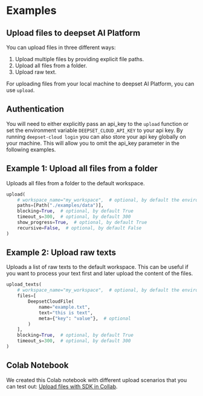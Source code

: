 # Examples

## Upload files to deepset AI Platform

You can upload files in three different ways:
1. Upload multiple files by providing explicit file paths.
2. Upload all files from a folder.
3. Upload raw text.

For uploading files from your local machine to deepset AI Platform, you can use `upload`.

## Authentication

You will need to either explicitly pass an api_key to the `upload` function or set the environment variable
`DEEPSET_CLOUD_API_KEY` to your api key.
By running `deepset-cloud login` you can also store your api key globally on your machine.
This will allow you to omit the api_key parameter in the following examples.

## Example 1: Upload all files from a folder
Uploads all files from a folder to the default workspace.

```python
upload(
    # workspace_name="my_workspace",  # optional, by default the environment variable "DEFAULT_WORKSPACE_NAME" is used
    paths=[Path("./examples/data")],
    blocking=True,  # optional, by default True
    timeout_s=300,  # optional, by default 300
    show_progress=True,  # optional, by default True
    recursive=False,  # optional, by default False
)
```

## Example 2: Upload raw texts

Uploads a list of raw texts to the default workspace.
This can be useful if you want to process your text first and later upload the content of the files.

```python
upload_texts(
    # workspace_name="my_workspace",  # optional, by default the environment variable "DEFAULT_WORKSPACE_NAME" is used
    files=[
        DeepsetCloudFile(
            name="example.txt",
            text="this is text",
            meta={"key": "value"},  # optional
        )
    ],
    blocking=True,  # optional, by default True
    timeout_s=300,  # optional, by default 300
)
```
## Colab Notebook

We created this Colab notebook with different upload scenarios that you can test out: [Upload files with SDK in Collab](https://colab.research.google.com/drive/1y2KMB606h-57BafCkhuiaXFWo4gDKtG3?authuser=1#scrollTo=QpIbW_nNA_fT).